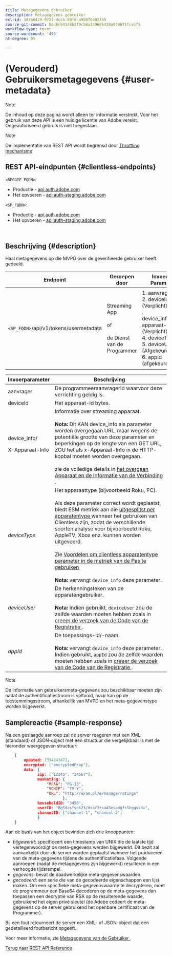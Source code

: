 ```yaml
---
title: Metagegevens gebruiker
description: Metagegevens gebruiker
exl-id: 3d7b6429-972f-4ccb-80fd-a99870a02f65
source-git-commit: b0d6c94148b2f9cb8a139685420a970671fce1f5
workflow-type: tm+mt
source-wordcount: '496'
ht-degree: 0%

---
```


# (Verouderd) Gebruikersmetagegevens {#user-metadata}

>[!NOTE]
>
>De inhoud op deze pagina wordt alleen ter informatie verstrekt. Voor het gebruik van deze API is een huidige licentie van Adobe vereist. Ongeautoriseerd gebruik is niet toegestaan.

>[!NOTE]
>
> De implementatie van REST API wordt begrensd door [ Throttling mechanisme ](/help/authentication/integration-guide-programmers/throttling-mechanism.md)

## REST API-eindpunten {#clientless-endpoints}

`<REGGIE_FQDN>`:

* Productie - [ api.auth.adobe.com ](http://api.auth.adobe.com/)
* Het opvoeren - [ api.auth-staging.adobe.com ](http://api.auth-staging.adobe.com/)

`<SP_FQDN>`:

* Productie - [ api.auth.adobe.com ](http://api.auth.adobe.com/)
* Het opvoeren - [ api.auth-staging.adobe.com ](http://api.auth-staging.adobe.com/)

</br>

## Beschrijving {#description}

Haal metagegevens op die MVPD over de geverifieerde gebruiker heeft gedeeld.


| Endpoint | Geroepen </br> door | Invoer   </br> Params | HTTP </br> Methode | Antwoord | HTTP-respons </br> |
| --- | --- | --- | --- | --- | --- |
| `<SP_FQDN>`/api/v1/tokens/usermetadata | Streaming App </br></br> of </br></br> de Dienst van de Programmer | 1. aanvrager </br> 2.  deviceId (Verplicht) </br> .  device_info/x-apparaat-Info (Verplicht) </br> 4.  deviceType </br> 5.  deviceUser (Afgekeurd) </br> 6.  appId (afgekeurd) | GET | XML of JSON bevatten gebruikersmetagegevens of foutgegevens als dit niet lukt. | 200 - Succes<p>404 - Geen metagegevens gevonden<p>412 - Ongeldige token AuthN (bijvoorbeeld verlopen token) |


| Invoerparameter | Beschrijving |
|------------------------------|-----------------------------------------------------------------------------------------------------------------------------------------------------------------------------------------------------------------------------------------------------------------------------------------------------------------------------------------------------------------------------------------------------------------------------------------------------------------------------------------------------------------------------------------------------------------------------------------------------------------------------------------------------------------|
| aanvrager | De programmeeraanvragerId waarvoor deze verrichting geldig is. |
| deviceId | Het apparaat-id bytes. |
| device_info/<p>X-Apparaat-Info | Informatie over streaming apparaat.</br></br> **Nota:** Dit KAN device_info als parameter worden overgegaan URL, maar wegens de potentiële grootte van deze parameter en beperkingen op de lengte van een GET URL, ZOU het als x-Apparaat-Info in de HTTP- kopbal moeten worden overgegaan. </br></br> zie de volledige details in [ het overgaan Apparaat en de Informatie van de Verbinding ](/help/authentication/integration-guide-programmers/legacy/client-information/passing-client-information-device-connection-and-application.md). |
| _deviceType_ | Het apparaattype (bijvoorbeeld Roku, PC).</br></br> Als deze parameter correct wordt geplaatst, biedt ESM metriek aan die [ uitgesplitst per apparatentype ](/help/authentication/integration-guide-programmers/features-premium/esm/entitlement-service-monitoring-overview.md#progr-filter-metrics) wanneer het gebruiken van Clientless zijn, zodat de verschillende soorten analyse voor bijvoorbeeld Roku, AppleTV, Xbox enz. kunnen worden uitgevoerd.</br></br> Zie [ Voordelen om clientless apparatentype parameter in de metriek van de Pas te gebruiken ](/help/authentication/integration-guide-programmers/legacy/notes-technical/benefits-of-using-the-clientless-devicetype-parameter-in-pass-metrics.md) </br></br> **Nota:** vervangt `device_info` deze parameter. |
| _deviceUser_ | De herkenningsteken van de apparatengebruiker.</br></br> **Nota:** Indien gebruikt, `deviceUser` zou de zelfde waarden moeten hebben zoals in [ creeer de verzoek van de Code van de Registratie ](/help/authentication/integration-guide-programmers/legacy/rest-api-v1/apis/registration-code-request.md). |
| _appId_ | De toepassings-id/-naam. </br></br> **Nota:** vervangt `device_info` deze parameter. Indien gebruikt, `appId` zou de zelfde waarden moeten hebben zoals in [ creeer de verzoek van de Code van de Registratie ](/help/authentication/integration-guide-programmers/legacy/rest-api-v1/apis/registration-code-request.md). |

>[!NOTE]
> 
>De informatie van gebruikersmeta-gegevens zou beschikbaar moeten zijn nadat de authentificatiestroom is voltooid, maar kan op de toestemmingsstroom, afhankelijk van MVPD en het meta-gegevenstype worden bijgewerkt.




## Samplereactie {#sample-response}

Na een geslaagde aanroep zal de server reageren met een XML- (standaard) of JSON-object met een structuur die vergelijkbaar is met de hieronder weergegeven structuur:


```JSON
    {
        updated: 1334243471,
        encrypted: ["encryptedProp"],
        data: {
              zip: ["12345", "34567"],
              maxRating: { 
                  "MPAA": "PG-13",
                  "VCHIP": "TV-Y", 
                  "URL": "http://exam.pl/e/manage/ratings"
                         },
              householdID: "3456",
              userID: "BgSdasfsdk23/dsaf3+saASesadgfsShggssd=",
              channelID: ["channel-1", "channel-2"]
              }
    }
```

Aan de basis van het object bevinden zich drie knooppunten:

* *bijgewerkt*: specificeert een timestamp van UNIX die de laatste tijd vertegenwoordigt de meta-gegevens werden bijgewerkt. Dit bezit zal aanvankelijk door de server worden geplaatst wanneer het produceren van de meta-gegevens tijdens de authentificatiefase. Volgende aanroepen (nadat de metagegevens zijn bijgewerkt) resulteren in een verhoogde tijdstempel.
* *gegevens*: bevat de daadwerkelijke meta-gegevenswaarden.
* *gecodeerd*: een serie die van de gecodeerde eigenschappen een lijst maken. Om een specifieke meta-gegevenswaarde te decrypteren, moet de programmeur een Base64 decoderen op de meta-gegevens dan toepassen een decryptie van RSA op de resulterende waarde, gebruikend het eigen privé sleutel (de Adobe codeert de meta-gegevens op de server gebruikend het openbare certificaat van de Programmer).

Bij een fout retourneert de server een XML- of JSON-object dat een gedetailleerd foutbericht opgeeft.

Voor meer informatie, zie [ Metagegevens van de Gebruiker ](/help/authentication/integration-guide-programmers/features-standard/entitlements/user-metadata-feature.md).

[Terug naar REST API Reference](/help/authentication/integration-guide-programmers/legacy/rest-api-v1/rest-api-reference.md)
